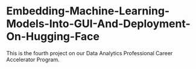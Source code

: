 # Embedding-Machine-Learning-Models-Into-GUI-And-Deployment-On-Hugging-Face
This is the fourth project on our Data Analytics Professional Career Accelerator Program.
